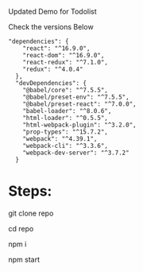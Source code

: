 Updated Demo for Todolist 

Check the versions Below

```
"dependencies": {
    "react": "^16.9.0",
    "react-dom": "^16.9.0",
    "react-redux": "^7.1.0",
    "redux": "^4.0.4"
  },
  "devDependencies": {
    "@babel/core": "^7.5.5",
    "@babel/preset-env": "^7.5.5",
    "@babel/preset-react": "^7.0.0",
    "babel-loader": "^8.0.6",
    "html-loader": "^0.5.5",
    "html-webpack-plugin": "^3.2.0",
    "prop-types": "^15.7.2",
    "webpack": "^4.39.1",
    "webpack-cli": "^3.3.6",
    "webpack-dev-server": "^3.7.2"
  }

```

# Steps:

git clone repo

cd repo

npm i

npm start
    

